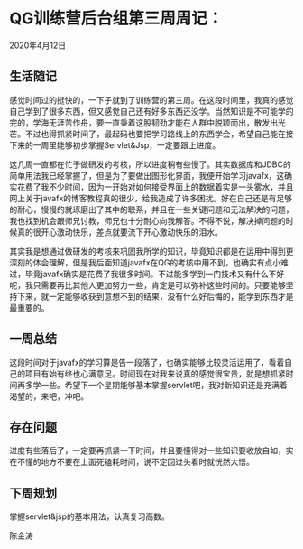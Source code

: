 # QG训练营后台组第三周周记：

2020年4月12日

## 生活随记

感觉时间过的挺快的，一下子就到了训练营的第三周。在这段时间里，我真的感觉自己学到了很多东西，但又感觉自己还有好多东西还没学。当然知识是不可能学的完的，学海无涯苦作舟，要一直秉着这股韧劲才能在人群中脱颖而出，散发出光芒。不过也得抓紧时间了，最起码也要把学习路线上的东西学会，希望自己能在接下来的一周里能够初步掌握Servlet&Jsp，一定要跟上进度。

这几周一直都在忙于做研发的考核，所以进度稍有些慢了。其实数据库和JDBC的简单用法我已经掌握了，但是为了要做出图形化界面，我便开始学习javafx，这确实花费了我不少时间，因为一开始对如何接受界面上的数据着实是一头雾水，并且网上关于javafx的博客教程真的很少，给我造成了许多困扰。好在自己还是有足够的耐心，慢慢的就琢磨出了其中的联系，并且在一些关键问题和无法解决的问题，我也找到机会跟师兄讨教，师兄也十分耐心向我解答。不得不说，解决掉问题的时候真的很开心激动快乐，差点就要流下开心激动快乐的泪水。

其实我是想通过做研发的考核来巩固我所学的知识，毕竟知识都是在运用中得到更深刻的体会理解，但是我后面知道javafx在QG的考核中用不到，也确实有点小难过，毕竟javafx确实是花费了我很多时间。不过能多学到一门技术又有什么不好呢，我只需要再比其他人更加努力一些，肯定是可以弥补这些时间的。只要能够坚持下来，就一定能够收获到意想不到的结果，没有什么好后悔的，能学到东西才是最重要的。

## 一周总结

这段时间对于javafx的学习算是告一段落了，也确实能够比较灵活运用了，看着自己的项目有始有终也心满意足。时间现在对我来说真的感觉很宝贵，就是想抓紧时间再多学一些。希望下一个星期能够基本掌握servlet吧，我对新知识还是充满着渴望的，来吧，冲吧。

## 存在问题

进度有些落后了，一定要再抓紧一下时间，并且要懂得对一些知识要收放自如，实在不懂的地方不要在上面死磕耗时间，说不定回过头看时就恍然大悟。

## 下周规划

掌握servlet&jsp的基本用法，认真复习高数。



陈金涛
